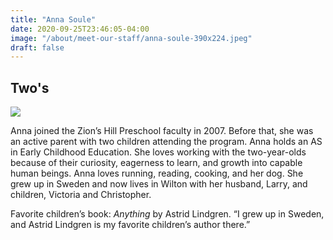 ```yaml
---
title: "Anna Soule"
date: 2020-09-25T23:46:05-04:00
image: "/about/meet-our-staff/anna-soule-390x224.jpeg"
draft: false
---
```


## Two's

![](/about/meet-our-staff/anna-soule-150x150.jpeg)

Anna joined the Zion’s Hill Preschool faculty in 2007. Before that, she was an active parent with two children attending the program. Anna holds an AS in Early Childhood Education. She loves working with the two-year-olds because of their curiosity, eagerness to learn, and growth into capable human beings. Anna loves running, reading, cooking, and her dog. She grew up in Sweden and now lives in Wilton with her husband, Larry, and children, Victoria and Christopher.

Favorite children’s book: *Anything* by Astrid Lindgren. “I grew up in Sweden, and Astrid Lindgren is my favorite children’s author there.”

